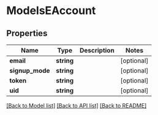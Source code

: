 # ModelsEAccount

## Properties
Name | Type | Description | Notes
------------ | ------------- | ------------- | -------------
**email** | **string** |  | [optional] 
**signup_mode** | **string** |  | [optional] 
**token** | **string** |  | [optional] 
**uid** | **string** |  | [optional] 

[[Back to Model list]](../README.md#documentation-for-models) [[Back to API list]](../README.md#documentation-for-api-endpoints) [[Back to README]](../README.md)


